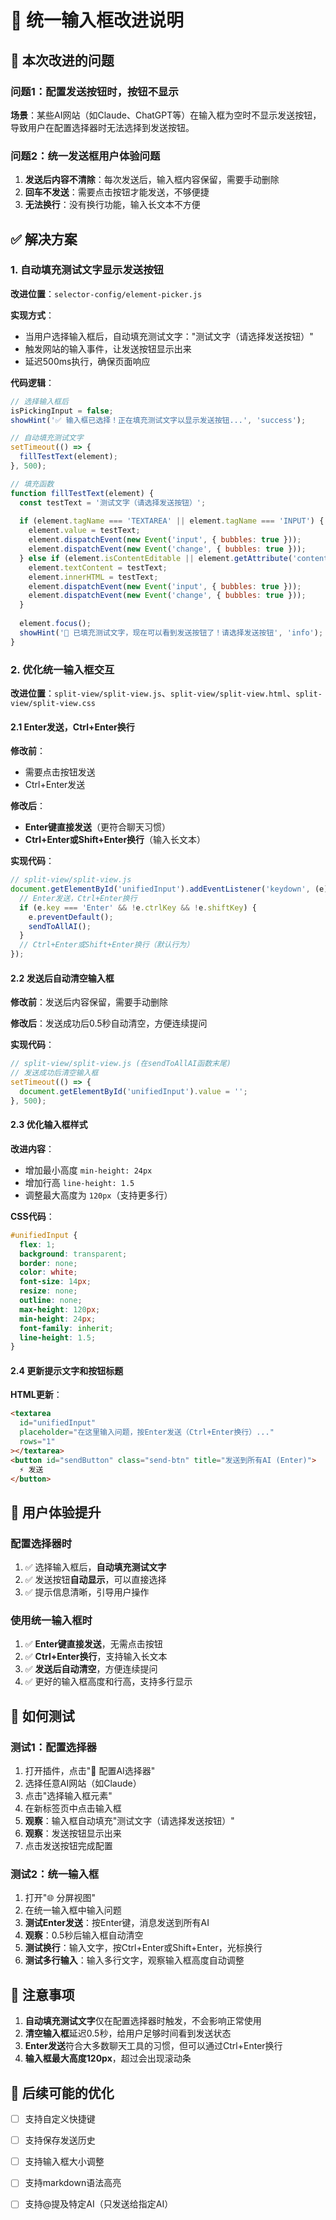 # 📝 统一输入框改进说明

## 🎯 本次改进的问题

### 问题1：配置发送按钮时，按钮不显示
**场景**：某些AI网站（如Claude、ChatGPT等）在输入框为空时不显示发送按钮，导致用户在配置选择器时无法选择到发送按钮。

### 问题2：统一发送框用户体验问题
1. **发送后内容不清除**：每次发送后，输入框内容保留，需要手动删除
2. **回车不发送**：需要点击按钮才能发送，不够便捷
3. **无法换行**：没有换行功能，输入长文本不方便

## ✅ 解决方案

### 1. 自动填充测试文字显示发送按钮

**改进位置**：`selector-config/element-picker.js`

**实现方式**：
- 当用户选择输入框后，自动填充测试文字："测试文字（请选择发送按钮）"
- 触发网站的输入事件，让发送按钮显示出来
- 延迟500ms执行，确保页面响应

**代码逻辑**：
```javascript
// 选择输入框后
isPickingInput = false;
showHint('✅ 输入框已选择！正在填充测试文字以显示发送按钮...', 'success');

// 自动填充测试文字
setTimeout(() => {
  fillTestText(element);
}, 500);

// 填充函数
function fillTestText(element) {
  const testText = '测试文字（请选择发送按钮）';
  
  if (element.tagName === 'TEXTAREA' || element.tagName === 'INPUT') {
    element.value = testText;
    element.dispatchEvent(new Event('input', { bubbles: true }));
    element.dispatchEvent(new Event('change', { bubbles: true }));
  } else if (element.isContentEditable || element.getAttribute('contenteditable') === 'true') {
    element.textContent = testText;
    element.innerHTML = testText;
    element.dispatchEvent(new Event('input', { bubbles: true }));
    element.dispatchEvent(new Event('change', { bubbles: true }));
  }
  
  element.focus();
  showHint('📝 已填充测试文字，现在可以看到发送按钮了！请选择发送按钮', 'info');
}
```

### 2. 优化统一输入框交互

**改进位置**：`split-view/split-view.js`、`split-view/split-view.html`、`split-view/split-view.css`

#### 2.1 Enter发送，Ctrl+Enter换行

**修改前**：
- 需要点击按钮发送
- Ctrl+Enter发送

**修改后**：
- **Enter键直接发送**（更符合聊天习惯）
- **Ctrl+Enter或Shift+Enter换行**（输入长文本）

**实现代码**：
```javascript
// split-view/split-view.js
document.getElementById('unifiedInput').addEventListener('keydown', (e) => {
  // Enter发送，Ctrl+Enter换行
  if (e.key === 'Enter' && !e.ctrlKey && !e.shiftKey) {
    e.preventDefault();
    sendToAllAI();
  }
  // Ctrl+Enter或Shift+Enter换行（默认行为）
});
```

#### 2.2 发送后自动清空输入框

**修改前**：发送后内容保留，需要手动删除

**修改后**：发送成功后0.5秒自动清空，方便连续提问

**实现代码**：
```javascript
// split-view/split-view.js (在sendToAllAI函数末尾)
// 发送成功后清空输入框
setTimeout(() => {
  document.getElementById('unifiedInput').value = '';
}, 500);
```

#### 2.3 优化输入框样式

**改进内容**：
- 增加最小高度 `min-height: 24px`
- 增加行高 `line-height: 1.5`
- 调整最大高度为 `120px`（支持更多行）

**CSS代码**：
```css
#unifiedInput {
  flex: 1;
  background: transparent;
  border: none;
  color: white;
  font-size: 14px;
  resize: none;
  outline: none;
  max-height: 120px;
  min-height: 24px;
  font-family: inherit;
  line-height: 1.5;
}
```

#### 2.4 更新提示文字和按钮标题

**HTML更新**：
```html
<textarea 
  id="unifiedInput" 
  placeholder="在这里输入问题，按Enter发送（Ctrl+Enter换行）..."
  rows="1"
></textarea>
<button id="sendButton" class="send-btn" title="发送到所有AI (Enter)">
  ⚡ 发送
</button>
```

## 🎉 用户体验提升

### 配置选择器时
1. ✅ 选择输入框后，**自动填充测试文字**
2. ✅ 发送按钮**自动显示**，可以直接选择
3. ✅ 提示信息清晰，引导用户操作

### 使用统一输入框时
1. ✅ **Enter键直接发送**，无需点击按钮
2. ✅ **Ctrl+Enter换行**，支持输入长文本
3. ✅ **发送后自动清空**，方便连续提问
4. ✅ 更好的输入框高度和行高，支持多行显示

## 🔧 如何测试

### 测试1：配置选择器
1. 打开插件，点击"🎯 配置AI选择器"
2. 选择任意AI网站（如Claude）
3. 点击"选择输入框元素"
4. 在新标签页中点击输入框
5. **观察**：输入框自动填充"测试文字（请选择发送按钮）"
6. **观察**：发送按钮显示出来
7. 点击发送按钮完成配置

### 测试2：统一输入框
1. 打开"🌐 分屏视图"
2. 在统一输入框中输入问题
3. **测试Enter发送**：按Enter键，消息发送到所有AI
4. **观察**：0.5秒后输入框自动清空
5. **测试换行**：输入文字，按Ctrl+Enter或Shift+Enter，光标换行
6. **测试多行输入**：输入多行文字，观察输入框高度自动调整

## 📌 注意事项

1. **自动填充测试文字**仅在配置选择器时触发，不会影响正常使用
2. **清空输入框**延迟0.5秒，给用户足够时间看到发送状态
3. **Enter发送**符合大多数聊天工具的习惯，但可以通过Ctrl+Enter换行
4. **输入框最大高度120px**，超过会出现滚动条

## 🚀 后续可能的优化

- [ ] 支持自定义快捷键
- [ ] 支持保存发送历史
- [ ] 支持输入框大小调整
- [ ] 支持markdown语法高亮
- [ ] 支持@提及特定AI（只发送给指定AI）

